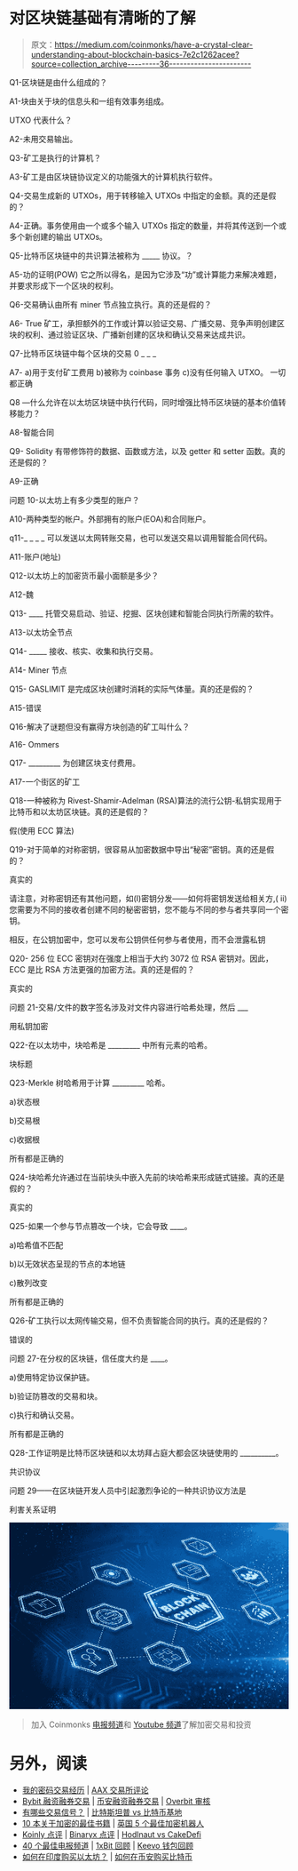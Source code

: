 # 对区块链基础有清晰的了解

> 原文：<https://medium.com/coinmonks/have-a-crystal-clear-understanding-about-blockchain-basics-7e2c1262acee?source=collection_archive---------36----------------------->

Q1-区块链是由什么组成的？

A1-块由关于块的信息头和一组有效事务组成。

UTXO 代表什么？

A2-未用交易输出。

Q3-矿工是执行的计算机？

A3-矿工是由区块链协议定义的功能强大的计算机执行软件。

Q4-交易生成新的 UTXOs，用于转移输入 UTXOs 中指定的金额。真的还是假的？

A4-正确。事务使用由一个或多个输入 UTXOs 指定的数量，并将其传送到一个或多个新创建的输出 UTXOs。

Q5-比特币区块链中的共识算法被称为 _____ 协议。？

A5-功的证明(POW)
它之所以得名，是因为它涉及“功”或计算能力来解决难题，并要求形成下一个区块的权利。

Q6-交易确认由所有 miner 节点独立执行。真的还是假的？

A6- True
矿工，承担额外的工作或计算以验证交易、广播交易、竞争声明创建区块的权利、通过验证区块、广播新创建的区块和确认交易来达成共识。

Q7-比特币区块链中每个区块的交易 0 _ _ _

A7- a)用于支付矿工费用
b)被称为 coinbase 事务
c)没有任何输入 UTXO。
一切都正确

Q8 —什么允许在以太坊区块链中执行代码，同时增强比特币区块链的基本价值转移能力？

A8-智能合同

Q9- Solidity 有带修饰符的数据、函数或方法，以及 getter 和 setter 函数。真的还是假的？

A9-正确

问题 10-以太坊上有多少类型的账户？

A10-两种类型的帐户。外部拥有的账户(EOA)和合同账户。

q11-_ _ _ _ 可以发送以太网转账交易，也可以发送交易以调用智能合同代码。

A11-账户(地址)

Q12-以太坊上的加密货币最小面额是多少？

A12-魏

Q13- ____ 托管交易启动、验证、挖掘、区块创建和智能合同执行所需的软件。

A13-以太坊全节点

Q14- _____ 接收、核实、收集和执行交易。

A14- Miner 节点

Q15- GASLIMIT 是完成区块创建时消耗的实际气体量。真的还是假的？

A15-错误

Q16-解决了谜题但没有赢得方块创造的矿工叫什么？

A16- Ommers

Q17- _________ 为创建区块支付费用。

A17-一个街区的矿工

Q18-一种被称为 Rivest-Shamir-Adelman (RSA)算法的流行公钥-私钥实现用于比特币和以太坊区块链。真的还是假的？

假(使用 ECC 算法)

Q19-对于简单的对称密钥，很容易从加密数据中导出“秘密”密钥。真的还是假的？

真实的

请注意，对称密钥还有其他问题，如(I)密钥分发——如何将密钥发送给相关方,( ii)您需要为不同的接收者创建不同的秘密密钥，您不能与不同的参与者共享同一个密钥。

相反，在公钥加密中，您可以发布公钥供任何参与者使用，而不会泄露私钥

Q20- 256 位 ECC 密钥对在强度上相当于大约 3072 位 RSA 密钥对。因此，ECC 是比 RSA 方法更强的加密方法。真的还是假的？

真实的

问题 21-交易/文件的数字签名涉及对文件内容进行哈希处理，然后 ___

用私钥加密

Q22-在以太坊中，块哈希是 _________ 中所有元素的哈希。

块标题

Q23-Merkle 树哈希用于计算 _________ 哈希。

a)状态根

b)交易根

c)收据根

所有都是正确的

Q24-块哈希允许通过在当前块头中嵌入先前的块哈希来形成链式链接。真的还是假的？

真实的

Q25-如果一个参与节点篡改一个块，它会导致 ____。

a)哈希值不匹配

b)以无效状态呈现的节点的本地链

c)散列改变

所有都是正确的

Q26-矿工执行以太网传输交易，但不负责智能合同的执行。真的还是假的？

错误的

问题 27-在分权的区块链，信任度大约是 ____。

a)使用特定协议保护链。

b)验证防篡改的交易和块。

c)执行和确认交易。

所有都是正确的

Q28-工作证明是比特币区块链和以太坊拜占庭大都会区块链使用的 __________。

共识协议

问题 29——在区块链开发人员中引起激烈争论的一种共识协议方法是

利害关系证明

![](img/e4ed90bebe22e67c750e39abe799bf23.png)

> 加入 Coinmonks [电报频道](https://t.me/coincodecap)和 [Youtube 频道](https://www.youtube.com/c/coinmonks/videos)了解加密交易和投资

# 另外，阅读

*   [我的密码交易经历](/coinmonks/my-experience-with-crypto-copy-trading-d6feb2ce3ac5) | [AAX 交易所评论](/coinmonks/aax-exchange-review-2021-67c5ea09330c)
*   [Bybit 融资融券交易](/coinmonks/bybit-margin-trading-e5071676244e) | [币安融资融券交易](/coinmonks/binance-margin-trading-c9eb5e9d2116) | [Overbit 审核](/coinmonks/overbit-review-9446ed4f2188)
*   [有哪些交易信号？](https://coincodecap.com/trading-signal) | [比特斯坦普 vs 比特币基地](https://coincodecap.com/bitstamp-coinbase)
*   [10 本关于加密的最佳书籍](https://coincodecap.com/best-crypto-books) | [英国 5 个最佳加密机器人](https://coincodecap.com/uk-trading-bots)
*   [Koinly 点评](https://coincodecap.com/koinly-review) | [Binaryx 点评](https://coincodecap.com/binaryx-review) | [Hodlnaut vs CakeDefi](https://coincodecap.com/hodlnaut-vs-cakedefi-vs-celsius)
*   [40 个最佳电报频道](https://coincodecap.com/best-telegram-channels) | [1xBit 回顾](https://coincodecap.com/1xbit-review) | [Keevo 钱包回顾](https://coincodecap.com/keevo-wallet-review)
*   [如何在印度购买以太坊？](https://coincodecap.com/buy-ethereum-in-india) | [如何在币安购买比特币](https://coincodecap.com/buy-bitcoin-binance)